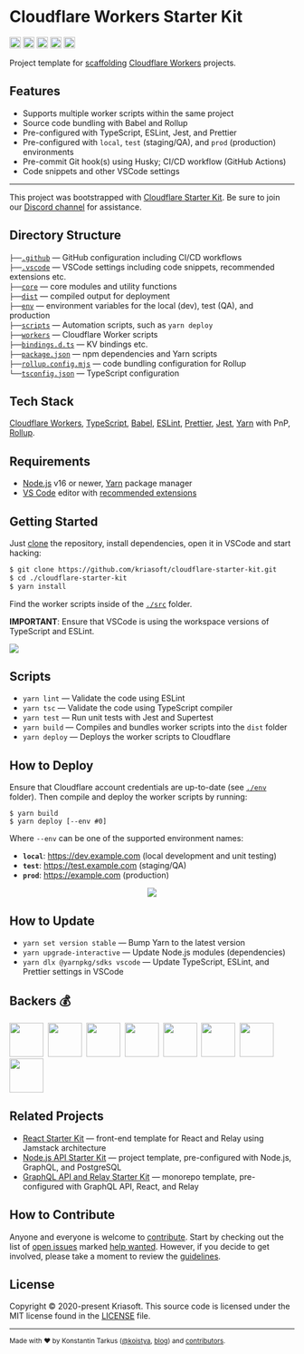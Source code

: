 # Cloudflare Workers Starter Kit

<a href="http://www.typescriptlang.org/"><img src="https://img.shields.io/badge/%3C%2F%3E-TypeScript-%230074c1.svg?style=flat-square" height="20"></a>
<a href="http://patreon.com/koistya"><img src="https://img.shields.io/badge/dynamic/json?color=%23ff424d&label=Patreon&style=flat-square&query=data.attributes.patron_count&suffix=%20patrons&url=https%3A%2F%2Fwww.patreon.com%2Fapi%2Fcampaigns%2F233228" height="20"></a>
<a href="https://discord.gg/QEd934tZvR"><img src="https://img.shields.io/discord/643523529131950086?label=Chat&style=flat-square" height="20"></a>
<a href="https://github.com/kriasoft/cloudflare-starter-kit/stargazers"><img src="https://img.shields.io/github/stars/kriasoft/cloudflare-starter-kit.svg?style=social&label=Star&maxAge=3600" height="20"></a>
<a href="https://twitter.com/koistya"><img src="https://img.shields.io/twitter/follow/koistya.svg?style=social&label=Follow&maxAge=3600" height="20"></a>

Project template for [scaffolding](https://github.com/kriasoft/cloudflare-starter-kit/generate)
[Cloudflare Workers](https://workers.cloudflare.com/) projects.

## Features

- Supports multiple worker scripts within the same project
- Source code bundling with Babel and Rollup
- Pre-configured with TypeScript, ESLint, Jest, and Prettier
- Pre-configured with `local`, `test` (staging/QA), and `prod` (production) environments
- Pre-commit Git hook(s) using Husky; CI/CD workflow (GitHub Actions)
- Code snippets and other VSCode settings

---

This project was bootstrapped with [Cloudflare Starter Kit](https://github.com/kriasoft/cloudflare-starter-kit).
Be sure to join our [Discord channel](https://discord.gg/QEd934tZvR) for assistance.

## Directory Structure

`├──`[`.github`](.github) — GitHub configuration including CI/CD workflows<br>
`├──`[`.vscode`](.vscode) — VSCode settings including code snippets, recommended extensions etc.<br>
`├──`[`core`](./core) — core modules and utility functions<br>
`├──`[`dist`](./dist) — compiled output for deployment<br>
`├──`[`env`](./env) — environment variables for the local (dev), test (QA), and production<br>
`├──`[`scripts`](./scripts) — Automation scripts, such as `yarn deploy`<br>
`├──`[`workers`](./workers) — Cloudflare Worker scripts<br>
`├──`[`bindings.d.ts`](./bindings.d.ts) — KV bindings etc.<br>
`├──`[`package.json`](./project.json) — npm dependencies and Yarn scripts<br>
`├──`[`rollup.config.mjs`](./rollup.config.mjs) — code bundling configuration for Rollup<br>
`└──`[`tsconfig.json`](./tsconfig.json) — TypeScript configuration<br>

## Tech Stack

[Cloudflare Workers](https://workers.cloudflare.com/),
[TypeScript](https://www.typescriptlang.org/), [Babel](https://babeljs.io/),
[ESLint](https://eslint.org/), [Prettier](https://prettier.io/),
[Jest](https://jestjs.io/), [Yarn](https://yarnpkg.com/) with PnP,
[Rollup](https://rollupjs.org/).

## Requirements

- [Node.js](https://nodejs.org/) v16 or newer, [Yarn](https://yarnpkg.com/) package manager
- [VS Code](https://code.visualstudio.com/) editor with [recommended extensions](.vscode/extensions.json)

## Getting Started

Just [clone](https://github.com/kriasoft/cloudflare-starter-kit/generate) the
repository, install dependencies, open it in VSCode and start hacking:

```bash
$ git clone https://github.com/kriasoft/cloudflare-starter-kit.git
$ cd ./cloudflare-starter-kit
$ yarn install
```

Find the worker scripts inside of the [`./src`](./src) folder.

**IMPORTANT**: Ensure that VSCode is using the workspace versions of TypeScript and ESLint.

![](https://files.tarkus.me/typescript-workspace.png)

## Scripts

- `yarn lint` — Validate the code using ESLint
- `yarn tsc` — Validate the code using TypeScript compiler
- `yarn test` — Run unit tests with Jest and Supertest
- `yarn build` — Compiles and bundles worker scripts into the `dist` folder
- `yarn deploy` — Deploys the worker scripts to Cloudflare

## How to Deploy

Ensure that Cloudflare account credentials are up-to-date (see [`./env`](./env)
folder). Then compile and deploy the worker scripts by running:

```
$ yarn build
$ yarn deploy [--env #0]
```

Where `--env` can be one of the supported environment names:

- **`local`**: https://dev.example.com (local development and unit testing)
- **`test`**: https://test.example.com (staging/QA)
- **`prod`**: https://example.com (production)

<p align="center"><img src="https://files.tarkus.me/cloudflare-workers-deploy.svg" /></p>

## How to Update

- `yarn set version stable` — Bump Yarn to the latest version
- `yarn upgrade-interactive` — Update Node.js modules (dependencies)
- `yarn dlx @yarnpkg/sdks vscode` — Update TypeScript, ESLint, and Prettier settings in VSCode

## Backers 💰

<a href="https://reactstarter.com/b/1"><img src="https://reactstarter.com/b/1.png" height="60" /></a>&nbsp;&nbsp;<a href="https://reactstarter.com/b/2"><img src="https://reactstarter.com/b/2.png" height="60" /></a>&nbsp;&nbsp;<a href="https://reactstarter.com/b/3"><img src="https://reactstarter.com/b/3.png" height="60" /></a>&nbsp;&nbsp;<a href="https://reactstarter.com/b/4"><img src="https://reactstarter.com/b/4.png" height="60" /></a>&nbsp;&nbsp;<a href="https://reactstarter.com/b/5"><img src="https://reactstarter.com/b/5.png" height="60" /></a>&nbsp;&nbsp;<a href="https://reactstarter.com/b/6"><img src="https://reactstarter.com/b/6.png" height="60" /></a>&nbsp;&nbsp;<a href="https://reactstarter.com/b/7"><img src="https://reactstarter.com/b/7.png" height="60" /></a>&nbsp;&nbsp;<a href="https://reactstarter.com/b/8"><img src="https://reactstarter.com/b/8.png" height="60" /></a>

## Related Projects

- [React Starter Kit](https://github.com/kriasoft/react-starter-kit) — front-end template for React and Relay using Jamstack architecture
- [Node.js API Starter Kit](https://github.com/kriasoft/node-starter-kit) — project template, pre-configured with Node.js, GraphQL, and PostgreSQL
- [GraphQL API and Relay Starter Kit](https://github.com/kriasoft/graphql-starter) — monorepo template, pre-configured with GraphQL API, React, and Relay

## How to Contribute

Anyone and everyone is welcome to [contribute](.github/CONTRIBUTING.md). Start
by checking out the list of [open issues](https://github.com/kriasoft/cloudflare-starter-kit/issues)
marked [help wanted](https://github.com/kriasoft/cloudflare-starter-kit/issues?q=label:"help+wanted").
However, if you decide to get involved, please take a moment to review the
[guidelines](.github/CONTRIBUTING.md).

## License

Copyright © 2020-present Kriasoft. This source code is licensed under the MIT license found in the
[LICENSE](https://github.com/kriasoft/cloudflare-starter-kit/blob/main/LICENSE) file.

---

<sup>Made with ♥ by Konstantin Tarkus ([@koistya](https://twitter.com/koistya), [blog](https://medium.com/@koistya))
and [contributors](https://github.com/kriasoft/cloudflare-starter-kit/graphs/contributors).</sup>
